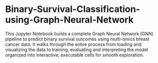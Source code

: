 # Binary-Survival-Classification-using-Graph-Neural-Network
This Jupyter Notebook builds a complete Graph Neural Network (GNN) pipeline to predict binary survival outcomes using multi-omics breast cancer data. It walks through the entire process from loading and visualizing the data to training, evaluating and interpreting the model organized into interactive, executable cells for smooth exploration.

